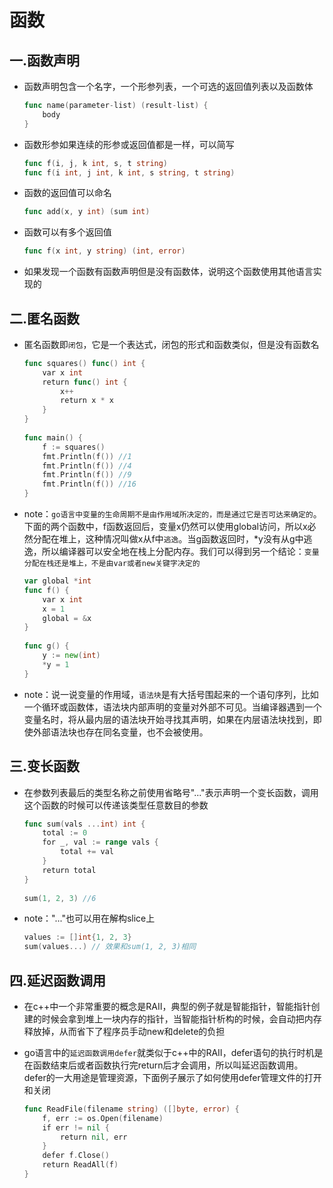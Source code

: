 # 函数

## 一.函数声明

*   函数声明包含一个名字，一个形参列表，一个可选的返回值列表以及函数体

    ```go
    func name(parameter-list) (result-list) {
        body
    }
    ```
*   函数形参如果连续的形参或返回值都是一样，可以简写

    ```go
    func f(i, j, k int, s, t string)
    func f(i int, j int, k int, s string, t string)
    ```
*   函数的返回值可以命名

    ```go
    func add(x, y int) (sum int)
    ```
*   函数可以有多个返回值

    ```go
    func f(x int, y string) (int, error)
    ```
* 如果发现一个函数有函数声明但是没有函数体，说明这个函数使用其他语言实现的

## 二.匿名函数

*   匿名函数即`闭包`，它是一个表达式，闭包的形式和函数类似，但是没有函数名

    ```go
    func squares() func() int {
        var x int
        return func() int {
            x++
            return x * x
        }
    }
    ​
    func main() {
        f := squares()
        fmt.Println(f()) //1
        fmt.Println(f()) //4
        fmt.Println(f()) //9
        fmt.Println(f()) //16
    }
    ```
*   note：`go语言中变量的生命周期不是由作用域所决定的，而是通过它是否可达来确定的`。下面的两个函数中，f函数返回后，变量x仍然可以使用global访问，所以x必然分配在堆上，这种情况叫做x从f中`逃逸`。当g函数返回时，\*y没有从g中逃逸，所以编译器可以安全地在栈上分配内存。我们可以得到另一个结论：`变量分配在栈还是堆上，不是由var或者new关键字决定的`

    ```go
    var global *int
    func f() {
        var x int
        x = 1
        global = &x
    }
    ​
    func g() {
        y := new(int)
        *y = 1
    }
    ```
* note：说一说变量的作用域，`语法块`是有大括号围起来的一个语句序列，比如一个循环或函数体，语法块内部声明的变量对外部不可见。当编译器遇到一个变量名时，将从最内层的语法块开始寻找其声明，如果在内层语法块找到，即使外部语法块也存在同名变量，也不会被使用。

## 三.变长函数

*   在参数列表最后的类型名称之前使用省略号"..."表示声明一个变长函数，调用这个函数的时候可以传递该类型任意数目的参数

    ```go
    func sum(vals ...int) int {
        total := 0
        for _, val := range vals {
            total += val
        }
        return total
    }
    ​
    sum(1, 2, 3) //6
    ```
*   note："..."也可以用在解构slice上

    ```go
    values := []int{1, 2, 3}
    sum(values...) // 效果和sum(1, 2, 3)相同
    ```

## 四.延迟函数调用

* 在c++中一个非常重要的概念是RAII，典型的例子就是智能指针，智能指针创建的时候会拿到堆上一块内存的指针，当智能指针析构的时候，会自动把内存释放掉，从而省下了程序员手动new和delete的负担
*   go语言中的`延迟函数调用defer`就类似于c++中的RAII，defer语句的执行时机是在函数结束后或者函数执行完return后才会调用，所以叫延迟函数调用。defer的一大用途是管理资源，下面例子展示了如何使用defer管理文件的打开和关闭

    ```go
    func ReadFile(filename string) ([]byte, error) {
        f, err := os.Open(filename)
        if err != nil {
            return nil, err
        }
        defer f.Close()
        return ReadAll(f)
    }
    ```
